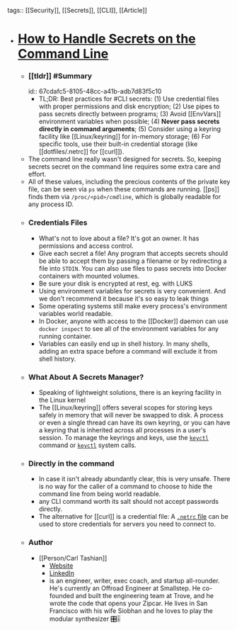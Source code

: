 tags:: [[Security]], [[Secrets]], [[CLI]], [[Article]]

- # [How to Handle Secrets on the Command Line](https://smallstep.com/blog/command-line-secrets/)
	- ### [[tldr]] #Summary
	  id:: 67cdafc5-8105-48cc-a41b-adb7d83f5c10
		- TL;DR: Best practices for #CLI secrets: (1) Use credential files with proper permissions and disk encryption; (2) Use pipes to pass secrets directly between programs; (3) Avoid [[EnvVars]] environment variables when possible; (4) **Never pass secrets directly in command arguments**; (5) Consider using a keyring facility like [[Linux/keyring]] for in-memory storage; (6) For specific tools, use their built-in credential storage (like [[dotfiles/.netrc]] for [[curl]]).
	- The command line really wasn't designed for secrets. So, keeping secrets secret on the command line requires some extra care and effort.
	- All of these values, including the precious contents of the private key file, can be seen via `ps` when these commands are running. [[ps]] finds them via `/proc/<pid>/cmdline`, which is globally readable for any process ID.
	- ### Credentials Files
		- What's not to love about a file? It's got an owner. It has permissions and access control.
		- Give each secret a file! Any program that accepts secrets should be able to accept them by passing a filename or by redirecting a file into `STDIN`. You can also use files to pass secrets into Docker containers with mounted volumes.
		- Be sure your disk is encrypted at rest, eg. with LUKS
		- Using environment variables for secrets is very convenient. And we don't recommend it because it's so easy to leak things
		- Some operating systems still make every process's environment variables world readable.
		- In Docker, anyone with access to the [[Docker]] daemon can use `docker inspect` to see all of the environment variables for any running container.
		- Variables can easily end up in shell history. In many shells, adding an extra space before a command will exclude it from shell history.
	- ### What About A Secrets Manager?
		- Speaking of lightweight solutions, there is an keyring facility in the Linux kernel
		- The [[Linux/keyring]] offers several scopes for storing keys safely in memory that will never be swapped to disk. A process or even a single thread can have its own keyring, or you can have a keyring that is inherited across all processes in a user's session. To manage the keyrings and keys, use the [`keyctl`](https://man7.org/linux/man-pages/man1/keyctl.1.html) command or [`keyctl`](https://man7.org/linux/man-pages/man2/keyctl.2.html) system calls.
	- ### Directly in the command
		- In case it isn't already abundantly clear, this is very unsafe. There is no way for the caller of a command to choose to hide the command line from being world readable.
		- any CLI command worth its salt should not accept passwords directly.
		- The alternative for [[curl]] is a credential file: A [`.netrc` file](https://everything.curl.dev/usingcurl/netrc) can be used to store credentials for servers you need to connect to.
	- ### Author
		- [[Person/Carl Tashian]]
			- [Website](https://tashian.com)
			- [LinkedIn](https://www.linkedin.com/in/tashian/)
			- is an engineer, writer, exec coach, and startup all-rounder. He's currently an Offroad Engineer at Smallstep. He co-founded and built the engineering team at Trove, and he wrote the code that opens your Zipcar. He lives in San Francisco with his wife Siobhan and he loves to play the modular synthesizer 🎛️🎚️